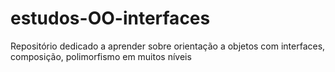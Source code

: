 # estudos-OO-interfaces
Repositório dedicado a aprender sobre orientação a objetos com interfaces, composição, polimorfismo em muitos níveis
